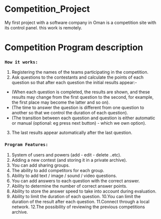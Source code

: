 # Competition_Project
My first project with a software company in Oman is a competition site with its control panel. this work is remotely.

# Competition Program description

### `How it works:`

1. Registering the names of the teams participating in the competition.
2. Ask questions to the contestants and calculate the points of each question so that after each question the initial results appear:-
  - (When each question is completed, the results are shown, and these results may change from the first question to the second, for example, the first place may become the latter and so on).
  - (The time to answer the question is different from one question to another so that we control the duration of each question).
  - (The transition between each question and question is either automatic or manual (optional: eg press next button) - which we own option).
3. The last results appear automatically after the last question.

### `Program Features:`

1. System of users and powers (add - edit - delete ..etc).
2. Adding a new contest (and storing it in a private archive).
3. You can add sharing groups.
4. The ability to add competitors for each group.
5. Ability to add text / image / sound / video questions.
6. You can add answers to each question with the correct answer.
7. Ability to determine the number of correct answer points.
8. Ability to store the answer speed to take into account during evaluation.
9. Ability to limit the duration of each question.
10.You can limit the duration of the result after each question.
11.Connect through a local network.
12.The possibility of reviewing the previous competitions archive.
